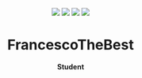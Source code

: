 <!---
- 👋 Hi, I’m @FrancescoTheBest
- 👾 I'm a SkyForce Manager & Developer
- 👀 I’m interested in IT
- 🌱 I’m currently learning Java, JavaScript, TypeScript, discord.js
- 💞️ I’m looking to collaborate on a new discord bot project
- 📫 How to reach me
- 😄 Pronouns: He/Him


FrancescoTheBest/FrancescoTheBest is a ✨ special ✨ repository because its `README.md` (this file) appears on your GitHub profile.
You can click the Preview link to take a look at your changes.
--->
<div align="center">

<a href="#"><img src="https://img.shields.io/badge/JavaScript-F7DF1E?logo=javascript&logoColor=000" /></a>
<img src="https://img.shields.io/badge/Node.js-6DA55F?logo=node.js&logoColor=white" />
<a href="#"><img src="https://img.shields.io/badge/TypeScript-3178C6?logo=typescript&logoColor=fff" /></a>
<a href="#"><img src="https://img.shields.io/badge/Python-3776AB?logo=python&logoColor=fff" /></a>

</div>
<h1 align="center">FrancescoTheBest</h1>
<p align="center">
  <b>Student<br>
</p>

</div>
